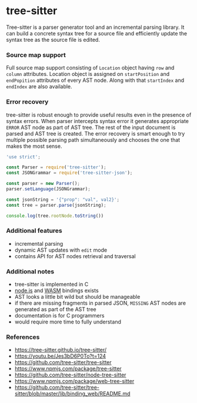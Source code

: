 # tree-sitter

Tree-sitter is a parser generator tool and an incremental parsing library. It can build a concrete syntax tree for a source file and efficiently update the syntax tree as the source file is edited.

### Source map support

Full source map support consisting of `Location` object having `row` and `column` attributes.
Location object is assigned on `startPosition` and `endPopition` attributes of every AST node.
Along with that `startIndex` and `endIndex` are also available.

### Error recovery

tree-sitter is robust enough to provide useful results even in the presence of syntax errors.
When parser intercepts syntax error it generates appropriate `ERROR` AST node as part of AST tree.
The rest of the input document is parsed and AST tree is created. The error recovery
is smart enough to try multiple possible parsing path simultaneously and chooses the one that makes the most sense.


```js
'use strict';

const Parser = require('tree-sitter');
const JSONGrammar = require('tree-sitter-json');

const parser = new Parser();
parser.setLanguage(JSONGrammar);

const jsonString = '{"prop": "val", val2}';
const tree = parser.parse(jsonString);

console.log(tree.rootNode.toString())
```

### Additional features

 - incremental parsing
 - dynamic AST updates with `edit` mode
 - contains API for AST nodes retrieval and traversal

### Additional notes

 - tree-sitter is implemented in C
 - [node.js](https://github.com/tree-sitter/node-tree-sitter) and [WASM](https://www.npmjs.com/package/web-tree-sitter) bindings exists
 - AST looks a little bit wild but should be manageable
 - if there are missing fragments in parsed JSON, `MISSING` AST nodes are generated as part of the AST tree
 - documentation is for C programmers
 - would require more time to fully understand

### References

 - https://tree-sitter.github.io/tree-sitter/
 - https://youtu.be/Jes3bD6P0To?t=124
 - https://github.com/tree-sitter/tree-sitter
 - https://www.npmjs.com/package/tree-sitter
 - https://github.com/tree-sitter/node-tree-sitter
 - https://www.npmjs.com/package/web-tree-sitter
 - https://github.com/tree-sitter/tree-sitter/blob/master/lib/binding_web/README.md
